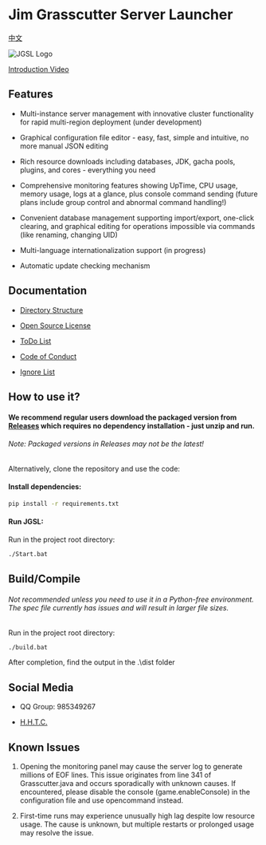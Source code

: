 # Jim Grasscutter Server Launcher

[中文](README.md)

![JGSL Logo](Assets/JGSL-Logo.ico)

[Introduction Video](https://www.bilibili.com/video/BV1B1VqzWEY7)

## Features

- Multi-instance server management with innovative cluster functionality for rapid multi-region deployment (under development)
  
- Graphical configuration file editor - easy, fast, simple and intuitive, no more manual JSON editing
  
- Rich resource downloads including databases, JDK, gacha pools, plugins, and cores - everything you need
  
- Comprehensive monitoring features showing UpTime, CPU usage, memory usage, logs at a glance, plus console command sending (future plans include group control and abnormal command handling!)
  
- Convenient database management supporting import/export, one-click clearing, and graphical editing for operations impossible via commands (like renaming, changing UID)
  
- Multi-language internationalization support (in progress)
  
- Automatic update checking mechanism

## Documentation

- [Directory Structure](DirInfo.md)
  
- [Open Source License](LICENSE)
  
- [ToDo List](todolist.md)
  
- [Code of Conduct](CODE_OF_CONDUCT.md)
  
- [Ignore List](.gitignore)

## How to use it?

#### We recommend regular users download the packaged version from [Releases](https://github.com/Jimmy32767255/JimGrasscutterServerLauncher/releases) which requires no dependency installation - just unzip and run.

###### Note: Packaged versions in Releases may not be the latest!

Alternatively, clone the repository and use the code:

#### Install dependencies:

```bash
pip install -r requirements.txt
```

#### Run JGSL:

Run in the project root directory:

```bash
./Start.bat
```

## Build/Compile

###### Not recommended unless you need to use it in a Python-free environment. The spec file currently has issues and will result in larger file sizes.

Run in the project root directory:

```bash
./build.bat
```

After completion, find the output in the .\dist folder

## Social Media

- QQ Group: 985349267
  
- [H.H.T.C.](https://t.me/Jimmy32767255_Community_recover)

## Known Issues

1. Opening the monitoring panel may cause the server log to generate millions of EOF lines. This issue originates from line 341 of Grasscutter.java and occurs sporadically with unknown causes. If encountered, please disable the console (game.enableConsole) in the configuration file and use opencommand instead.

2. First-time runs may experience unusually high lag despite low resource usage. The cause is unknown, but multiple restarts or prolonged usage may resolve the issue.
